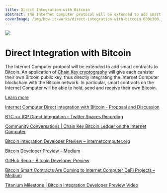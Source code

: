 ```yaml
---
title: Direct Integration with Bitcoin
abstract: The Internet Computer protocol will be extended to add smart contracts to Bitcoin.
coverImage: /img/how-it-works/direct-integration-with-bitcoin.600x300.jpg
---
```


![](/img/how-it-works/direct-integration-with-bitcoin.600x300.jpg)

# Direct Integration with Bitcoin

The Internet Computer protocol will be extended to add smart contracts to Bitcoin. An application of [Chain Key cryptography](/how-it-works/chain-key-technology) will give each canister their own Bitcoin public key, thus directly integrating the Internet Computer blockchain with the Bitcoin network. In particular, smart contracts on the Internet Computer will be able to hold, send and receive their own Bitcoin.

[Learn more](/how-it-works/direct-integration-with-bitcoin/)

[Internet Computer Direct Integration with Bitcoin - Proposal and Discussion](https://forum.dfinity.org/t/direct-integration-with-bitcoin/6147)

[BTC <> ICP Direct Integration – Twitter Spaces Recording](https://www.youtube.com/watch?v=BIf4SYl3pxo)

[Community Conversations | Chain Key Bitcoin Ledger on the Internet Computer](https://www.youtube.com/watch?v=l8koeVGZe_Y)

[Bitcoin Integration Developer Preview – internetcomputer.org](https://internetcomputer.org/docs/developers-guide/concepts/bitcoin-integration.html)

[Bitcoin Developer Preview – Medium](https://medium.com/dfinity/the-internet-computers-bitcoin-developer-preview-is-now-available-85ce1df6b17d)

[GitHub Repo - Bitcoin Developer Preview](https://github.com/dfinity/bitcoin-developer-preview)

[Bitcoin Smart Contracts Are Coming to Internet Computer DeFi Projects – Medium](https://medium.com/dfinity/bitcoin-smart-contracts-are-coming-to-internet-computer-defi-projects-dd6786078853)

[Titanium Milestone | Bitcoin Integration Developer Preview Video](https://www.youtube.com/watch?v=qwRQ7Wy9y7g&list=PLuhDt1vhGcrfCVx1CVFrRcFomKtm9wnYe&index=3)
